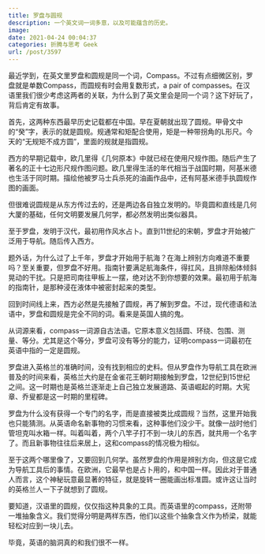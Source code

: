 ```yaml
---
title: 罗盘与圆规
description: 一个英文词一词多意，以及可能蕴含的历史。
image: 
date: 2021-04-24 00:04:37
categories: 折腾与思考 Geek
url: /post/3597
---
```


最近学到，在英文里罗盘和圆规是同一个词，Compass。不过有点细微区别，罗盘就是单数Compass，而圆规有时会用复数形式，a pair of compasses。在汉语里我们很少考虑这两者的关联，为什么到了英文里会是同一个词？这下好玩了，背后肯定有故事。

首先，这两种东西最早历史记载都在中国。早在夏朝就出现了圆规。甲骨文中的“癸”字，表示的就是圆规。规通常和矩配合使用，矩是一种带拐角的L形尺。今天的“无规矩不成方圆”，里面的规就是指圆规。

西方的早期记载中，欧几里得《几何原本》中就已经在使用尺规作图。随后产生了著名的正十七边形尺规作图问题。欧几里得生活的年代相当于战国时期，阿基米德也生活于同时期。描绘他被罗马士兵杀死的油画作品中，还有阿基米德手执圆规作图的画面。

但很难说圆规是从东方传过去的，还是两边各自独立发明的。毕竟圆和直线是几何大厦的基础，任何文明要发展几何学，都必然发明出类似器具。

至于罗盘，发明于汉代，最初用作风水占卜。直到11世纪的宋朝，罗盘才开始被广泛用于导航。随后传入西方。

题外话，为什么过了上千年，罗盘才开始用于航海？在海上辨别方向难道不重要吗？至关重要，但罗盘不好用。指南针要满足航海条件，得扛风，且排除船体倾斜晃动的干扰。只是把司南往甲板上一摆，绝对达不到你想要的效果。最初用于航海的指南针，是那种浸在液体中被密封起来的类型。

回到时间线上来，西方必然是先接触了圆规，再了解到罗盘。不过，现代德语和法语中，罗盘和圆规是完全不同的词。看来是英国人搞的鬼。

从词源来看，compass一词源自古法语。它原本意义包括圆、环绕、包围、测量、等分。尤其是这个等分，罗盘可没有等分的能力，证明compass一词最初在英语中指的一定是圆规。

罗盘进入英格兰的准确时间，没有找到相应的史料。但从罗盘作为导航工具在欧洲普及的时间来看，英格兰大约是在金雀花王朝时期接触到罗盘，12世纪到15世纪之间。这一时期也是英格兰逐渐走上自己独立发展道路、英语崛起的时期。大宪章、乔叟都是这一时期的里程碑。

罗盘为什么没有获得一个专门的名字，而是直接被类比成圆规？当然，这里开始我也只能猜测。从英语命名新事物的习惯来看，这种事他们没少干。就像一战时他们管坦克叫水箱一样。叫着叫着，两个八竿子打不到一块儿的东西，就共用一个名字了。而且新事物往往后来居上，这和compass的情况极为相似。

至于这两个哪里像了，又要回到几何学。虽然罗盘的作用是辨别方向，但这是它成为导航工具后的事情。在欧洲，它最早也是占卜用的，和中国一样。因此对于普通人而言，这个神秘玩意最显著的特征，就是旋转一圈能画出标准圆。或许这让当时的英格兰人一下子就想到了圆规。

要知道，汉语里的圆规，仅仅指这种具象的工具。而英语里的compass，还附带一堆抽象含义。我们觉得分明是两样东西，他们以这些个抽象含义作为桥梁，就能轻松对应到一块儿去。

毕竟，英语的脑洞真的和我们很不一样。

